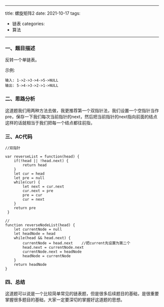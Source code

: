 
---
title: 螺旋矩阵2
date: 2021-10-17
tags:
 - 链表
categories: 
 - 算法
---

### 一、题目描述

反转一个单链表。

示例:


```
输入: 1->2->3->4->5->NULL
输出: 5->4->3->2->1->NULL               
```


### 二、思路分析

这道题我们用两种方法去做，我更推荐第一个双指针法，我们设置一个空指针当作pre，保存一下我们每次当前指针的next，然后把当前指针的next指向前面的结点这样的话就相当于我们把每一个结点都往前指，


### 三、AC代码

```
//双指针

var reverseList = function(head) {
    if(!head || !head.next) {
        return head
    }
    let cur = head
    let pre = null
    while(cur) {
        let next = cur.next
        cur.next = pre
        pre = cur
        cur = next
    }
    return pre
 }
```


```
// 
function reverseNodeList(head) {
    let currentNode = null
    let headNode = head
    while(head && head.next) {
        currentNode = head.next    //把current先设置为第二个
        head.next = currentNode.next
        currentNode.next = headNode
        headNode = currentNode
    }
    return headNode
}

```



### 四、总结

这道题可以说是一个比较简单常见的链表题，但是很多后续题目的基础，是很重要掌握很多题目的基础，大家一定要深切的掌握好这道题的思想。
